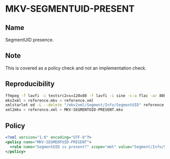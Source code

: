 # MKV-SEGMENTUID-PRESENT

## Name

SegmentUID presence.

## Note

This is covered as a policy check and not an implementation check.

## Reproducibility

```sh
ffmpeg -f lavfi -i testsrc2=s=120x80 -f lavfi -i sine -c:a flac -ar 8000 -vframes 2 -c:v ffv1 -level 3 -c:a flac -g 1 -y reference.mkv
mkv2xml < reference.mkv > reference.xml
xmlstarlet ed -L --delete "/mkv2xml/Segment/Info/SegmentUID" reference.xml
xml2mkv < reference.xml > MKV-SEGMENTUID-PRESENT.mkv
```

## Policy
```xml
<?xml version="1.0" encoding="UTF-8"?>
<policy name="MKV-SEGMENTUID-PRESENT">
  <rule name="SegmentUID is present?" scope="mmt" value="Segment/Info/SegmentUID/"/>
</policy>
```
